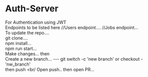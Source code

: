 # Auth-Server
For Authentication using JWT
<br/>
Endpoints to be listed here
//Users endpoint....
//Jobs endpoint...
<br />
To update the repo....
<br />
 git clone....
 <br />
 npm install...
 <br />
 npm run start...
 <br/>
Make changes... then 
<br />
Create a new branch... --- git switch -c 'new branch' or checkout - 'nw_branch'
<br/>
then push 
<br/
Open push.. then open PR...
 
